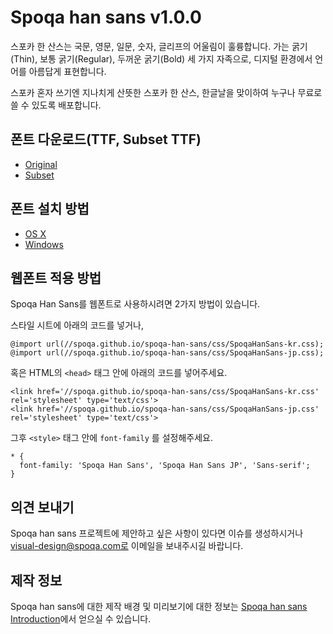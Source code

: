 # Spoqa han sans v1.0.0

스포카 한 산스는 국문, 영문, 일문, 숫자, 글리프의 어울림이 훌륭합니다.
가는 굵기(Thin), 보통 굵기(Regular), 두꺼운 굵기(Bold) 세 가지 자족으로,
디지털 환경에서 언어를 아름답게 표현합니다.

스포카 혼자 쓰기엔 지나치게 산뜻한 스포카 한 산스,
한글날을 맞이하여 누구나 무료로 쓸 수 있도록 배포합니다.


## 폰트 다운로드(TTF, Subset TTF)

- [Original](https://github.com/spoqa/spoqa-han-sans/releases/download/1.0.0/spoqa-han-sans.original.zip)
- [Subset](https://github.com/spoqa/spoqa-han-sans/releases/download/1.0.0/spoqa-han-sans.subset.zip)


## 폰트 설치 방법

- [OS X](https://support.apple.com/ko-kr/HT201749)
- [Windows](http://windows.microsoft.com/en-us/windows-vista/install-or-uninstall-fonts)


## 웹폰트 적용 방법

Spoqa Han Sans를 웹폰트로 사용하시려면 2가지 방법이 있습니다.

스타일 시트에 아래의 코드를 넣거나,
```
@import url(//spoqa.github.io/spoqa-han-sans/css/SpoqaHanSans-kr.css);
@import url(//spoqa.github.io/spoqa-han-sans/css/SpoqaHanSans-jp.css);
```

혹은 HTML의 `<head>` 태그 안에 아래의 코드를 넣어주세요.
```
<link href='//spoqa.github.io/spoqa-han-sans/css/SpoqaHanSans-kr.css' rel='stylesheet' type='text/css'>
<link href='//spoqa.github.io/spoqa-han-sans/css/SpoqaHanSans-jp.css' rel='stylesheet' type='text/css'>
```

그후 `<style>` 태그 안에  `font-family` 를 설정해주세요.
```
* {
  font-family: 'Spoqa Han Sans', 'Spoqa Han Sans JP', 'Sans-serif';
}
```


## 의견 보내기

Spoqa han sans 프로젝트에 제안하고 싶은 사항이 있다면 이슈를 생성하시거나 visual-design@spoqa.com로 이메일을 보내주시길 바랍니다.


## 제작 정보

Spoqa han sans에 대한 제작 배경 및 미리보기에 대한 정보는 [Spoqa han sans Introduction](http://spoqa.github.io/spoqa-han-sans/)에서 얻으실 수 있습니다.
